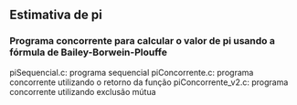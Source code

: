 ## Estimativa de pi
### Programa concorrente para calcular o valor de pi usando a fórmula de Bailey-Borwein-Plouffe

piSequencial.c: programa sequencial
piConcorrente.c: programa concorrente utilizando o retorno da função
piConcorrente_v2.c: programa concorrente utilizando exclusão mútua
